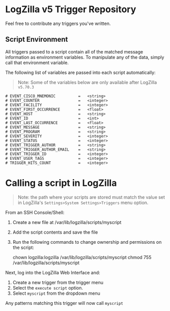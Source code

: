 # LogZilla v5 Trigger Repository

Feel free to contribute any triggers you've written.

## Script Environment
All triggers passed to a script contain all of the matched message information as environment variables.
To manipulate any of the data, simply call that environment variable.

The following list of variables are passed into each script automatically:
>Note: Some of the variables below are only available after LogZilla `v5.70.3`


	# EVENT_CISCO_MNEMONIC          =   <string>
	# EVENT_COUNTER                 =   <integer>
	# EVENT_FACILITY                =   <integer>
	# EVENT_FIRST_OCCURRENCE        =   <float>
	# EVENT_HOST                    =   <string>
	# EVENT_ID                      =   <int>
	# EVENT_LAST_OCCURRENCE         =   <float>
	# EVENT_MESSAGE                 =   <string>
	# EVENT_PROGRAM                 =   <string>
	# EVENT_SEVERITY                =   <integer>
	# EVENT_STATUS                  =   <integer>
	# EVENT_TRIGGER_AUTHOR          =   <string>
	# EVENT_TRIGGER_AUTHOR_EMAIL    =   <string>
	# EVENT_TRIGGER_ID              =   <integer>
	# EVENT_USER_TAGS               =   <integer>
	# TRIGGER_HITS_COUNT            =   <integer>

# Calling a script in LogZilla
>Note: the path where your scripts are stored must match the value set in LogZilla's `Settings>System Settings>Triggers` menu option.

From an SSH Console/Shell:

1. Create a new file at /var/lib/logzilla/scripts/myscript
2. Add the script contents and save the file
3. Run the following commands to change ownership and permissions on the script:


    chown logzilla:logzilla /var/lib/logzilla/scripts/myscript
    chmod 755 /var/lib/logzilla/scripts/myscript

Next, log into the LogZilla Web Interface and:

1. Create a new trigger from the trigger menu
2. Select the `execute script` option.
3. Select `myscript` from the dropdown menu

Any patterns matching this trigger will now call `myscript`

